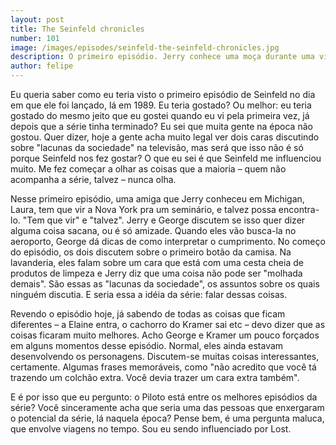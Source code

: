 ```yaml
--- 
layout: post
title: The Seinfeld chronicles
number: 101
image: /images/episodes/seinfeld-the-seinfeld-chronicles.jpg
description: O primeiro episódio. Jerry conhece uma moça durante uma viagem.
author: felipe
---
```


Eu queria saber como eu teria visto o primeiro episódio de Seinfeld no dia em que ele foi lançado, lá em 1989. Eu teria gostado? Ou melhor: eu teria gostado do mesmo jeito que eu gostei quando eu vi pela primeira vez, já depois que a série tinha terminado? Eu sei que muita gente na época não gostou. Quer dizer, hoje a gente acha muito legal ver dois caras discutindo sobre "lacunas da sociedade" na televisão, mas será que isso não é só porque Seinfeld nos fez gostar? O que eu sei é que Seinfeld me influenciou muito. Me fez começar a olhar as coisas que a maioria – quem não acompanha a série, talvez – nunca olha.

Nesse primeiro episódio, uma amiga que Jerry conheceu em Michigan, Laura, tem que vir a Nova York pra um seminário, e talvez possa encontra-lo. "Tem que vir" e "talvez". Jerry e George discutem se isso quer dizer alguma coisa sacana, ou é só amizade. Quando eles vão busca-la no aeroporto, George dá dicas de como interpretar o cumprimento. No começo do episódio, os dois discutem sobre o primeiro botão da camisa. Na lavanderia, eles falam sobre um cara que está com uma cesta cheia de produtos de limpeza e Jerry diz que uma coisa não pode ser "molhada demais". São essas as "lacunas da sociedade", os assuntos sobre os quais ninguém discutia. E seria essa a idéia da série: falar dessas coisas.

Revendo o episódio hoje, já sabendo de todas as coisas que ficam diferentes – a Elaine entra, o cachorro do Kramer sai etc – devo dizer que as coisas ficaram muito melhores. Acho George e Kramer um pouco forçados em alguns momentos desse episódio. Normal, eles ainda estavam desenvolvendo os personagens. Discutem-se muitas coisas interessantes, certamente. Algumas frases memoráveis, como "não acredito que você tá trazendo um colchão extra. Você devia trazer um cara extra também".

E é por isso que eu pergunto: o Piloto está entre os melhores episódios da série? Você sinceramente acha que seria uma das pessoas que enxergaram o potencial da série, lá naquela época? Pense bem, é uma pergunta maluca, que envolve viagens no tempo. Sou eu sendo influenciado por Lost.
